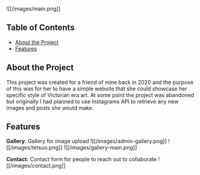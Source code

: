 ![[/images/main.png]]
## Table of Contents

* [About the Project](#about-the-project)
* [Features](#features)

## About the Project

This project was created for a friend of mine back in 2020 and the purpose of this was for her to have a simple website that she could showcase her specific style of Victorian era art. At some point the project was abandoned but originally I had planned to use Instagrams API to retrieve any new images and posts she would make.

## Features

**Gallery**: Gallery for image upload
![[/images/admin-gallery.png]]
![[/images/tetsuo.png]]
![[/images/gallery-main.png]]

**Contact:** Contact form for people to reach out to collaborate
![[/images/contact.png]]



